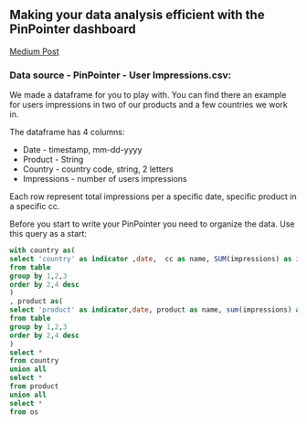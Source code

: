 ## Making your data analysis efficient with the PinPointer dashboard
[Medium Post](https://www.google.com)
### Data source - PinPointer - User Impressions.csv:
We made a dataframe for you to play with. 
You can find there an example for users impressions in two of our products and a few countries we work in.

The dataframe has 4 columns:
* Date - timestamp, mm-dd-yyyy
* Product - String
* Country - country code, string, 2 letters
* Impressions - number of users impressions

Each row represent total impressions per a specific date, specific product in a specific cc.

Before you start to write your PinPointer you need to organize the data. Use this query as a start:
```sql
with country as(
select 'country' as indicator ,date,  cc as name, SUM(impressions) as impressions
from table
group by 1,2,3
order by 2,4 desc
)
, product as(
select 'product' as indicator,date, product as name, sum(impressions) as impressions
from table
group by 1,2,3
order by 2,4 desc
)
select *
from country
union all 
select *
from product
union all
select *
from os
```

